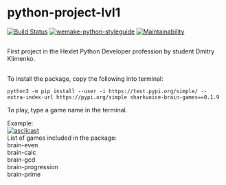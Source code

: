 # python-project-lvl1
[![Build Status](https://travis-ci.org/sharkvoice/python-project-lvl1.svg?branch=master)](https://travis-ci.org/sharkvoice/python-project-lvl1)
[![wemake-python-styleguide](https://img.shields.io/badge/style-wemake-000000.svg)](https://github.com/wemake-services/wemake-python-styleguide)
[![Maintainability](https://api.codeclimate.com/v1/badges/784f0213c7183f494d1d/maintainability)](https://codeclimate.com/github/sharkvoice/python-project-lvl1/maintainability)
##
First project in the Hexlet Python Developer profession by student Dmitry Klimenko.
##
To install the package, copy the following into terminal:  
```
python3 -m pip install --user -i https://test.pypi.org/simple/ --extra-index-url https://pypi.org/simple sharkvoice-brain-games==0.1.9
```
To play, type a game name in the terminal.

Example:  
[![asciicast](https://asciinema.org/a/2Epx3FsFN3BIg2YYyUtpTBZeo.svg)](https://asciinema.org/a/2Epx3FsFN3BIg2YYyUtpTBZeo)  
List of games included in the package:  
brain-even  
brain-calc  
brain-gcd  
brain-progression  
brain-prime
